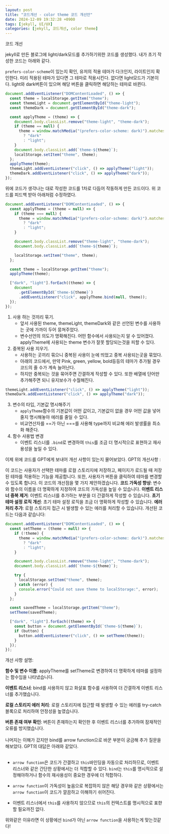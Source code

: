 ```yaml
---
layout: post
title: "코드개선 - color theme 코드 개선안"
date: 2024-12-09 19:32:28 +0900
tags: [jekyll, UI/UX]
categories: [jekyll, 코드개선, color theme]
---
```


코드 개선

jekyll로 만든 블로그에 light/dark모드를 추가하기위한 코드를 생성했다. 내가 초기 작성한 코드는 아래와 같다.

`prefers-color-scheme`이 있는지 확인, 유저의 적용 테마가 다크인지, 라이트인지 확인한다.
미리 적용된 테마가 있다면 그 테마로 적용시킨다.
없다면 light모드가 기본이다.
light와 dark버튼이 있으며 해당 버튼을 클릭하면 해당하는 테마로 바뀐다.

```js
document.addEventListener("DOMContentLoaded", () => {
  const theme = localStorage.getItem("theme");
  const themeLight = document.getElementById("theme-light");
  const themeDark = document.getElementById("theme-dark");

  const applyTheme = (theme) => {
    document.body.classList.remove("theme-light", "theme-dark");
    if (theme == null) {
      theme = window.matchMedia("(prefers-color-scheme: dark)").matches
        ? "dark"
        : "light";
    }
    document.body.classList.add(`theme-${theme}`);
    localStorage.setItem("theme", theme);
  };
  applyTheme(theme);
  themeLight.addEventListener("click", () => applyTheme("light"));
  themeDark.addEventListener("click", () => applyTheme("dark"));
});
```

위에 코드가 생각나는 대로 작성한 코드를 1차로 다듬어 작동하게 만든 코드이다.
위 코드를 피드백 받아 아래처럼 수정하였다.

```js
document.addEventListener("DOMContentLoaded", () => {
  const applyTheme = (theme = null) => {
    if (theme === null) {
      theme = window.matchMedia("(prefers-color-scheme: dark)").matches
        ? "dark"
        : "light";
    }

    document.body.classList.remove("theme-light", "theme-dark");
    document.body.classList.add(`theme-${theme}`);

    localStorage.setItem("theme", theme);
  };

  const theme = localStorage.getItem("theme");
  applyTheme(theme);

  ["dark", "light"].forEach((theme) => {
    document
      .getElementById(`theme-${theme}`)
      .addEventListener("click", applyTheme.bind(null, theme));
  });
});
```

1. 사용 하는 것끼리 묶기.
   - 앞서 사용된 theme, themeLight, themeDark와 같은 선언된 변수를 사용하는 곳에 가까이 두어 뭉쳐주었다.
   - 변수선언의 의도가 명확해진다. 어떤 함수에서 사용되는지 알 수 있어졌다. applyTheme에 사용되는 theme 변수가 잘못 할당되는것을 피할 수 있다.
2. 중복된 사용 지우기.
   - 사용하는 곳끼리 묶으니 중복된 사용이 눈에 띄었고 중복 사용되는곳을 묶었다.
   - 아래의 코드에서, 만약 Pink, green, yellow, bold등등의 테마가 추가될 경우 코드의 줄 수가 계속 늘어난다.
   - 하지만 중복되는 것을 묶어주면 간결하게 작성할 수 있다. 또한 배열에 단어만 추가해주면 되니 유지보수가 수월해진다.

```js
themeLight.addEventListener("click", () => applyTheme("light"));
themeDark.addEventListener("click", () => applyTheme("dark"));
```

3. 변수의 타입, 기본값 명시해주기
   - `applyTheme`함수의 기본값이 어떤 값이고, 기본값이 없을 경우 어떤 값을 넣어줄지 명시해놓아 에러를 줄일 수 있다.
   - 비교연산자를 ==가 아닌 ===를 사용해 type까지 비교해 에러 발생률을 최소화 해준다.
4. 함수 사용법 변경
   - 이벤트 리스너를 `.bind`로 변경하여 `this`를 조금 더 명시적으로 표현하고 재사용성을 높일 수 있다.

이제 위에 코드를 GPT에게 보내어 개선 사항이 있는지 물어보았다.
GPT의 개선사항
:

이 코드는 사용자가 선택한 테마를 로컬 스토리지에 저장하고, 페이지가 로드될 때 저장된 테마를 적용하는 기능을 제공합니다. 또한, 사용자가 버튼을 클릭하여 테마를 변경할 수 있도록 합니다. 이 코드의 개선점을 몇 가지 제안하겠습니다.
**코드 가독성 향상**: 변수와 함수의 이름을 더 명확하게 지정하여 코드의 가독성을 높일 수 있습니다.
**이벤트 리스너 중복 제거**: 이벤트 리스너를 추가하는 부분을 더 간결하게 작성할 수 있습니다.
**초기 테마 설정 로직 개선**: 초기 테마 설정 로직을 조금 더 명확하게 작성할 수 있습니다.
**에러 처리 추가**: 로컬 스토리지 접근 시 발생할 수 있는 에러를 처리할 수 있습니다.
개선된 코드는 다음과 같습니다:

```js
document.addEventListener("DOMContentLoaded", () => {
  const setTheme = (theme = null) => {
    if (!theme) {
      theme = window.matchMedia("(prefers-color-scheme: dark)").matches
        ? "dark"
        : "light";
    }

    document.body.classList.remove("theme-light", "theme-dark");
    document.body.classList.add(`theme-${theme}`);

    try {
      localStorage.setItem("theme", theme);
    } catch (error) {
      console.error("Could not save theme to localStorage:", error);
    }
  };

  const savedTheme = localStorage.getItem("theme");
  setTheme(savedTheme);

  ["dark", "light"].forEach((theme) => {
    const button = document.getElementById(`theme-${theme}`);
    if (button) {
      button.addEventListener("click", () => setTheme(theme));
    }
  });
});
```

개선 사항 설명:

**함수 및 변수 이름**: applyTheme를 setTheme로 변경하여 더 명확하게 테마를 설정하는 함수임을 나타냈습니다.

**이벤트 리스너**: bind를 사용하지 않고 화살표 함수를 사용하여 더 간결하게 이벤트 리스너를 추가했습니다.

**로컬 스토리지 에러 처리**: 로컬 스토리지에 접근할 때 발생할 수 있는 에러를 try-catch 블록으로 처리하여 안정성을 높였습니다.

**버튼 존재 여부 확인**: 버튼이 존재하는지 확인한 후 이벤트 리스너를 추가하여 잠재적인 오류를 방지했습니다.
<br><br>
나머지는 이해가 갔지만 bind를 arrow function으로 바꾼 부분이 궁금해 추가 질문을 해보았다. GPT의 대답은 아래와 같았다.
<br>
<br>

- `arrow function`은 코드가 간결하고 `this`바인딩을 자동으로 처리하므로, 이벤트 리스너와 같은 간단한 상황에서는 더 적합할 수 있다. `bind`는 `this`를 명시적으로 설정해야하거나 함수의 재사용성이 중요한 경우에 더 적합하다.

- `arrow function`이 가독성이 높음으로 복잡하지 않은 해당 경우와 같은 상황에서는 `arrow function`이 코드가 깔끔하고 이해하기 쉬어진다.

- 이벤트 리스너에서 `this`를 사용하지 않으므로 `this`의 컨텍스트를 명시적으로 표햔할 필요까진 없다.

위와같은 이유라면 이 상황에선 `bind`가 아닌 `arrow function`을 사용하는게 맞는것같다!
